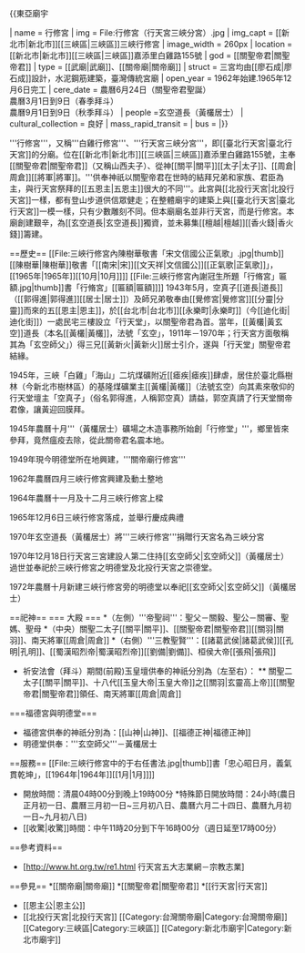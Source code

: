 {{東亞廟宇

| name = 行修宮
| img = File:行修宮（行天宮三峽分宮）.jpg
| img_capt = [[新北市|新北市]][[三峽區|三峽區]]三峽行修宮
| image_width = 260px
| location = [[新北市|新北市]][[三峽區|三峽區]]嘉添里白雞路155號
| god = [[關聖帝君|關聖帝君]]
| type = [[武廟|武廟]]、[[關帝廟|關帝廟]]
| struct = 三宮均由[[廖石成|廖石成]]設計，水泥鋼筋建築，臺灣傳統宮廟
| open_year = 1962年始建.1965年12月6日完工
| cere_date = 農曆6月24日（關聖帝君聖誕）<br />農曆3月1日到9日（春季拜斗）<br />農曆9月1日到9日（秋季拜斗）
| people =玄空道長（黃欉居士）
| cultural_collection = 良好
| mass_rapid_transit =
| bus = 
|}}

'''行修宮'''，又稱'''白雞行修宮'''、'''行天宮三峽分宮'''，即[[臺北行天宮|臺北行天宮]]的分廟。位在[[新北市|新北市]][[三峽區|三峽區]]嘉添里白雞路155號，主奉[[關聖帝君|關聖帝君]]（又稱山西夫子）、從神[[關平|關平]][[太子|太子]]、[[周倉|周倉]][[將軍|將軍]]。'''供奉神祇以關聖帝君在世時的結拜兄弟和家族、君臣為主，與行天宮祭拜的[[五恩主|五恩主]]很大的不同'''。此宮與[[北投行天宮|北投行天宮]]一樣，都有登山步道供信眾健走；在整體廟宇的建築上與[[臺北行天宮|臺北行天宮]]一模一樣，只有少數雕刻不同。但本廟廟名並非行天宮，而是行修宮。本廟創建艱辛，為[[玄空道長|玄空道長]]獨資，並未募集[[檀越|檀越]][[香火錢|香火錢]]籌建。

==歷史==
[[File:三峽行修宮內陳樹華敬書「宋文信國公正氣歌」.jpg|thumb]][[陳樹華|陳樹華]]敬書「[[南宋|宋]][[文天祥|文信國公]][[正氣歌|正氣歌]]」，[[1965年|1965年]][[10月|10月]]]] 
[[File:三峽行修宮內謝冠生所題「行脩宮」匾額.jpg|thumb]]書「行脩宮」[[匾額|匾額]]]] 
1943年5月，空真子[[道長|道長]]（[[郭得進|郭得進]][[居士|居士]]）及師兄弟敬奉由[[覺修宮|覺修宮]][[分靈|分靈]]而來的五[[恩主|恩主]]，於[[台北市|台北市]][[永樂町|永樂町]]（今[[迪化街|迪化街]]）一處民宅三樓設立「行天堂」，以關聖帝君為首。當年，[[黃欉|黃玄空]]道長（本名[[黃欉|黃欉]]，法號「玄空」，1911年－1970年；行天宮方面敬稱其為「玄空師父」）得三兄[[黃新火|黃新火]]居士引介，遂與「行天堂」關聖帝君結緣。

1945年，三峽「白雞」「海山」二坑煤礦附近[[瘧疾|瘧疾]]肆虐，居住於臺北縣樹林（今新北市樹林區）的基隆煤礦業主[[黃欉|黃欉]]（法號玄空）向其素來敬仰的行天堂壇主「空真子」（俗名郭得進，人稱郭空真）請益，郭空真請了行天堂關帝君像，讓黃迎回膜拜。

1945年農曆十月'''（黃欉居士）礦場之木造事務所始創「行修堂」'''，鄉里皆來參拜，竟然瘟疫去除，從此關帝君名震本地。

1949年現今明德堂所在地興建，'''關帝廟行修宮'''

1962年農曆四月三峽行修宮興建及動土整地

1964年農曆十一月及十二月三峽行修宮上樑

1965年12月6日三峽行修宮落成，並舉行慶成典禮

1970年玄空道長（黃欉居士）將'''三峽行修宮'''捐贈行天宮名為三峽分宮

1970年12月18日行天宮三宮建設人第二住持[[玄空師父|玄空師父]]（黃欉居士）過世並奉祀於三峽行修宮之明德堂及北投行天宮之崇德堂。

1972年農曆十月新建三峽行修宮旁的明德堂以奉祀[[玄空師父|玄空師父]]（黃欉居士）

==祀神==
=== 大殿 ===
*（左側）'''帝聖祠'''：聖父－關毅、聖公－關審、聖媽、聖母
*（中央）關聖二太子[[關平|關平]]、[[關聖帝君|關聖帝君]][[關羽|關羽]]、南天將軍[[周倉|周倉]]
*（右側）'''三教聖賢'''：[[諸葛武侯|諸葛武侯]][[孔明|孔明]]、[[蜀漢昭烈帝|蜀漢昭烈帝]][[劉備|劉備]]、桓侯大帝[[張飛|張飛]]

* 祈安法會（拜斗）期間(前殿)玉皇壇供奉的神祇分別為（左至右）：
** 關聖二太子[[關平|關平]]、十八代[[玉皇大帝|玉皇大帝]]之[[關羽|玄靈高上帝]][[關聖帝君|關聖帝君]]領任、南天將軍[[周倉|周倉]]

===福德宮與明德堂===
* 福德宮供奉的神祇分別為：[[山神|山神]]、[[福德正神|福德正神]]
* 明德堂供奉：'''玄空師父'''－黃欉居士

==服務==
[[File:三峽行修宮中的于右任書法.jpg|thumb]]書「忠心昭日月，義氣貫乾坤」，[[1964年|1964年]][[1月|1月]]]] 
* 開放時間：清晨04時00分到晚上19時00分
*特殊節日開放時間：24小時(農日正月初一日、農曆三月初一日~三月初八日、農曆六月二十四日、農曆九月初一日~九月初八日)
* [[收驚|收驚]]時間：中午11時20分到下午16時00分（週日延至17時00分）

==參考資料==
* [http://www.ht.org.tw/re1.html 行天宮五大志業網－宗教志業]

==參見==
*[[關帝廟|關帝廟]]
*[[關聖帝君|關聖帝君]]
*[[行天宮|行天宮]]
* [[恩主公|恩主公]]
* [[北投行天宮|北投行天宮]]
[[Category:台灣關帝廟|Category:台灣關帝廟]]
[[Category:三峽區|Category:三峽區]]
[[Category:新北市廟宇|Category:新北市廟宇]]